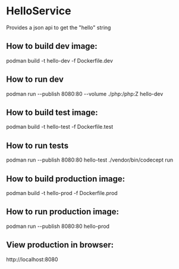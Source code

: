 # HelloService

Provides a json api to get the "hello" string

## How to build dev image:

 podman build -t hello-dev -f Dockerfile.dev

## How to run dev

podman run --publish 8080:80 --volume ./php:/php:Z hello-dev

## How to build test image:

 podman build -t hello-test -f Dockerfile.test

## How to run tests

podman run --publish 8080:80 hello-test ./vendor/bin/codecept run

## How to build production image:

 podman build -t hello-prod -f Dockerfile.prod 

## How to run production image:

podman run --publish 8080:80 hello-prod

## View production in browser:

http://localhost:8080

